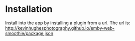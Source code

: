 # Installation

Install into the app by installing a plugin from a url. The url is: http://kevinhughesphotography.github.io/emby-web-smoothie/package.json
